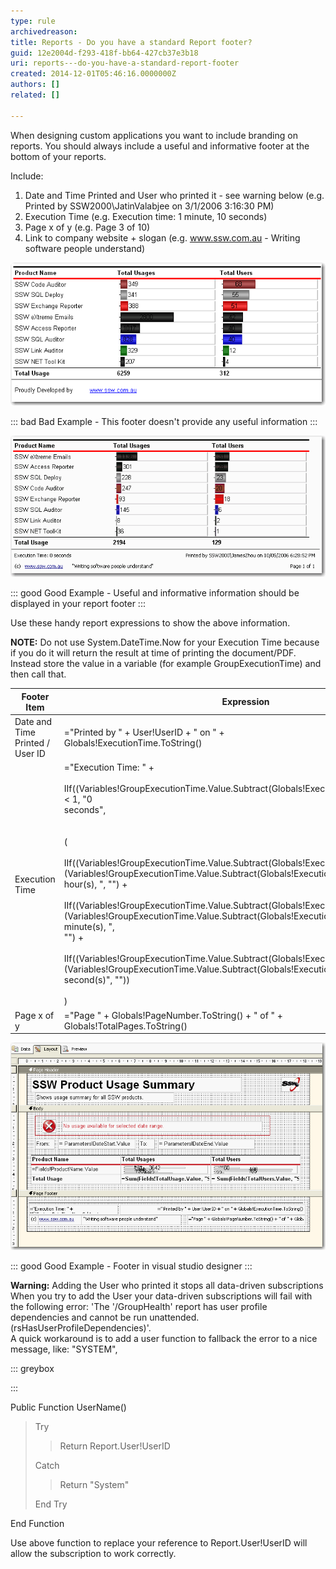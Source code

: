 ```yaml
---
type: rule
archivedreason: 
title: Reports - Do you have a standard Report footer?
guid: 12e2004d-f293-418f-bb64-427cb37e3b18
uri: reports---do-you-have-a-standard-report-footer
created: 2014-12-01T05:46:16.0000000Z
authors: []
related: []

---
```


When designing custom applications you want to include branding on reports.                      You should always include a useful and informative footer at the bottom of your reports.

<!--endintro-->

Include:

1. Date and Time Printed and User who printed it - see warning below (e.g. Printed by SSW2000\JatinValabjee on 3/1/2006 3:16:30 PM)
2. Execution Time (e.g. Execution time: 1 minute, 10 seconds)
3. Page x of y (e.g. Page 3 of 10)
4. Link to company website + slogan  (e.g. www.ssw.com.au - Writing software people understand)



![](RSRulesBadFooter.gif)
 


::: bad
Bad Example - This footer doesn't provide any useful information
:::





![](RSRulesGoodFooter.gif)


::: good
Good Example - Useful and informative information should be displayed in your report footer
:::



 

Use these handy report expressions to show the above information.

**NOTE:** Do not use System.DateTime.Now for your Execution Time because if you do it will return the result at time of printing the document/PDF.  Instead store the value in a variable (for example GroupExecutionTime) and then call that.


| Footer Item | Expression | Sample Output |
| --- | --- | --- |
| Date and Time Printed / User ID | ="Printed by " + User!UserID + " on " + <br>                            Globals!ExecutionTime.ToString() | Printed by SSW2000\JatinValabjee on 3/1/2006 3:16:30 PM |
| Execution Time |                             ="Execution Time: " +<br><br>                            IIf((Variables!GroupExecutionTime.Value.Subtract(Globals!ExecutionTime).TotalSeconds < 1, "0 <br>                            seconds",<br>                            <br><br>                            (<br><br>                            IIf((Variables!GroupExecutionTime.Value.Subtract(Globals!ExecutionTime).Hours > 0, (Variables!GroupExecutionTime.Value.Subtract(Globals!ExecutionTime).Hours & " hour(s), ", "") +<br><br>                            IIf((Variables!GroupExecutionTime.Value.Subtract(Globals!ExecutionTime).Minutes > 0, (Variables!GroupExecutionTime.Value.Subtract(Globals!ExecutionTime).Minutes & " minute(s), ", <br>                            "") +<br><br>                            IIf((Variables!GroupExecutionTime.Value.Subtract(Globals!ExecutionTime).Seconds > 0, (Variables!GroupExecutionTime.Value.Subtract(Globals!ExecutionTime).Seconds & " second(s)", ""))<br><br>                            )<br>                         | Execution time: 1 minute, 10 seconds |
| Page x of y<br>                         |                             ="Page " + Globals!PageNumber.ToString() + " of " + <br>                            Globals!TotalPages.ToString() |                             Page 3 of 10 |






![](footerInDesigner.gif)


::: good
Good Example - Footer in visual studio designer
:::



 

**Warning:** Adding the User who printed it stops all data-driven subscriptions     
When you try to add the User your data-driven subscriptions will fail with the following error:
'The '/GroupHealth' report has user profile dependencies and cannot be run unattended. (rsHasUserProfileDependencies)'.     
A quick workaround is to add a user function to fallback the error to a nice message, like: "SYSTEM",


::: greybox

:::


 Public Function UserName()


> Try
> 
> 
> > Return Report.User!UserID
> 
> 
> Catch
> 
> 
> 
> > Return "System"
> 
> 
> End Try


End Function <br>   

Use above function to replace your reference to Report.User!UserID will allow the subscription to work correctly.
